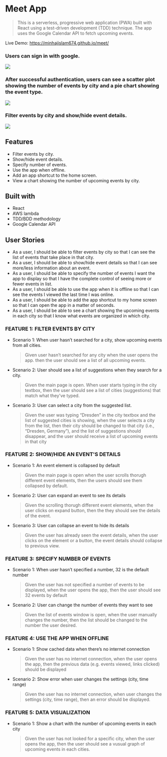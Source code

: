 # Meet App

> This is a serverless, progressive web application (PWA) built with React using a test-driven development (TDD) technique.
> The app uses the Google Calendar API to fetch upcoming events.

Live Demo: https://minhajislam674.github.io/meet/

### Users can sign in with google.

<img
  src="src/assets/login-view.png">

### After successful authentication, users can see a scatter plot showing the number of events by city and a pie chart showing the event type.

<img
  src="src/assets/home-view.png">

### Filter events by city and show/hide event details.

<img
  src="src/assets/events-view.png">

## Features

- Filter events by city.
- Show/hide event details.
- Specify number of events.
- Use the app when offline.
- Add an app shortcut to the home screen.
- View a chart showing the number of upcoming events by city.

## Built with

- React
- AWS lambda
- TDD/BDD methodology
- Google Calendar API

## User Stories

- As a user, I should be able to filter events by city so that I can see the list of events that take place in that city.
- As a user, I should be able to show/hide event details so that I can see more/less information about an event.
- As a user, I should be able to specify the number of events I want the app to display so that I have the complete control of seeing more or fewer events in list.
- As a user, I should be able to use the app when it is offline so that I can see the events I viewed the last time I was online.
- As a user, I should be able to add the app shortcut to my home screen so that I can open the app in a matter of seconds.
- As a user, I should be able to see a chart showing the upcoming events in each city so that I know what events are organized in which city.

### FEATURE 1: FILTER EVENTS BY CITY

- Scenario 1: When user hasn’t searched for a city, show upcoming events from all cities.
  > Given user hasn’t searched for any city when the user opens the app. then the user should see a list of all upcoming events.
- Scenario 2: User should see a list of suggestions when they search for a city.
  > Given the main page is open. When user starts typing in the city textbox, then the user should see a list of cities (suggestions) that match what they’ve typed.
- Scenario 3: User can select a city from the suggested list.
  > Given the user was typing “Dresden” in the city textbox and the list of suggested cities is showing, when the user selects a city from the list, then their city should be changed to that city (i.e., “Dresden, Germany”), and the list of suggestions should disappear, and the user should receive a list of upcoming events in that city

### FEATURE 2: SHOW/HIDE AN EVENT'S DETAILS

- Scenario 1: An event element is collapsed by default
  > Given the main page is open when the user scrolls thorugh different event elements, then the users should see them collapsed by default.
- Scenario 2: User can expand an event to see its details
  > Given the scrolling thorugh different event elements, when the user clicks on expand button, then the they should see the details of the event.
- Scenario 3: User can collapse an event to hide its details
  > Given the user has already seen the event details, when the user clicks on the element or a button, the event details should collapse to previous view.

### FEATURE 3: SPECIFY NUMBER OF EVENTS

- Scenario 1: When user hasn’t specified a number, 32 is the default number
  > Given the user has not specified a number of events to be displayed, when the user opens the app, then the user should see 32 events by default
- Scenario 2: User can change the number of events they want to see
  > Given the list of events window is open, when the user manually changes the number, then the list should be changed to the number the user desired.

### FEATURE 4: USE THE APP WHEN OFFLINE

- Scenario 1: Show cached data when there’s no internet connection
  > Given the user has no internet connection, when the user opens the app, then the previous data (e.g. events viewed, links clicked) should be displayed
- Scenario 2: Show error when user changes the settings (city, time range)
  > Given the user has no internet connection, when user changes the settings (city, time range), then an error should be displayed.

### FEATURE 5: DATA VISUALIZATION

- Scenario 1: Show a chart with the number of upcoming events in each city
  > Given the user has not looked for a specific city, when the user opens the app, then the user should see a vusual graph of upcoming events in each cities.
